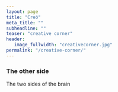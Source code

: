 ```yaml
---
layout: page
title: "Creō"
meta_title: ""
subheadline: ""
teaser: "creative corner"
header:
   image_fullwidth: "creativecorner.jpg"
permalink: "/creative-corner/"
---
```


### The other side

The two sides of the brain
